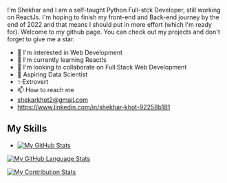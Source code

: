 I'm Shekhar and I am a self-taught Python Full-stck Developer, still working on ReactJs. I'm hoping to finish my front-end and Back-end journey by the end of 2022 and that means I should put in more effort (which I'm ready for). Welcome to my github page. You can check out my projects and don't forget to give me a star.
- 👋 I'm interested in Web Development
- 🌱 I'm currently learning React!s
- 💞️ I'm looking to collaborate on Full Stack Web Development
- 👀 Aspiring Data Scientist
- ✨Extrovert
- 📫 How to reach me 
- shekarkhot2@gmail.com
- https://www.linkedin.com/in/shekhar-khot-92258b181
## My Skills
- [![My GitHub Stats](https://github-readme-stats.vercel.app/api/?username=Shekharkhot&count_private=true&theme=react&showicons=true)]()

[![My GitHub Language Stats](https://github-readme-stats.vercel.app/api/top-langs/?username=Shekharkhot&langs_count=5&theme=react)]()

[![My Contribution Stats](https://github-contribution-stats.vercel.app/api/?username=Shekharkhot)](https://github.com/Shekharkhot/github-contribution-stats/)
<!---
Shekharkhot/Shekharkhot is a ✨ special ✨ repository because its `README.md` (this file) appears on your GitHub profile.
You can click the Preview link to take a look at your changes.
--->
